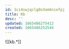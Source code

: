 ```yaml
---
id: 1ci4swjqclg8o3om6niefpj
title: Kb
desc: ''
updated: 1665486275412
created: 1665486252544
---
```

![[kb.*]]

